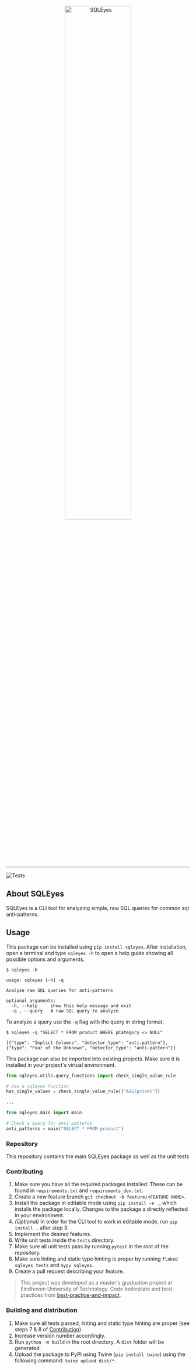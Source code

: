 <p align="center">
<img src="https://raw.githubusercontent.com/leonardomathon/sqleyes/develop/design/logo-combined.svg" alt="SQLEyes" title="SQLEyes logo" style="max-width:100%; width:60%">
</p>

---

![Tests](https://github.com/mCodingLLC/SlapThatLikeButton-TestingStarterProject/actions/workflows/tests.yml/badge.svg)

## About SQLEyes

SQLEyes is a CLI tool for analyzing simple, raw SQL queries for common sql anti-patterns.

## Usage

This package can be installed using `pip install sqleyes`. After installation, open a terminal and type `sqleyes -h` to open a help guide showing all possible options and arguments.

```console
$ sqleyes -h

usage: sqleyes [-h] -q

Analyze raw SQL queries for anti-patterns

optional arguments:
  -h, --help     show this help message and exit
  -q , --query   A raw SQL query to analyze
```

To analyze a query use the `-q` flag with the query in string format.

```console
$ sqleyes -q "SELECT * FROM product WHERE pCategory <> NULL"

[{"type": "Implict Columns", "detector_type": "anti-pattern"},
{"type": "Fear of the Unknown", "detector_type": "anti-pattern"}]
```

This package can also be imported into existing projects. Make sure it is installed in your project's virtual environment.

```Python
from sqleyes.utils.query_functions import check_single_value_rule

# Use a sqleyes function
has_single_values = check_single_value_rule(["AVG(price)"])

...

from sqleyes.main import main

# Check a query for anti-patterns
anti_patterns = main("SELECT * FROM product")
```

### Repository

This repository contains the main SQLEyes package as well as the unit tests

### Contributing

1. Make sure you have all the required packages installed. These can be found in `requirements.txt` and `requirements_dev.txt`.
2. Create a new feature branch `git checkout -b feature/<FEATURE NAME>`.
3. Install the package in editable mode using `pip install -e .`, which installs the package locally. Changes to the package a directly reflected in your environment.
4. _(Optional)_ In order for the CLI tool to work in editable mode, run `pip install .` after step 3.
5. Implement the desired features.
6. Write unit tests inside the `tests` directory.
7. Make sure all unit tests pass by running `pytest` in the root of the repository.
8. Make sure linting and static type hinting is proper by running `flake8 sqleyes tests` and `mypy sqleyes`.
9. Create a pull request describing your feature.

> This project was developed as a master's graduation project at Eindhoven University of Technology.
> Code boilerplate and best practices from [best-practice-and-impact](https://github.com/best-practice-and-impact/example-package-python).

### Building and distribution

1. Make sure all tests passed, linting and static type hinting are proper (see steps 7 & 8 of [Contribution](#Contributing)).
2. Increase version number accordingly.
3. Run `python -m build` in the root directory. A `dist` folder will be generated.
4. Upload the package to PyPI using Twine (`pip install twine`) using the following command: `twine upload dist/*`.
